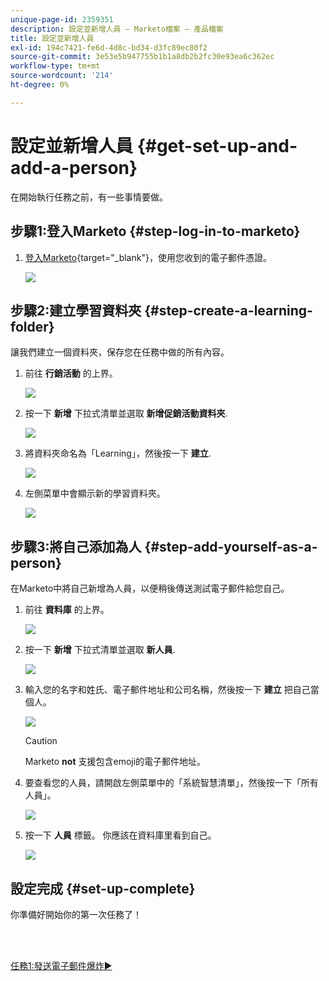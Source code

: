 ```yaml
---
unique-page-id: 2359351
description: 設定並新增人員 — Marketo檔案 — 產品檔案
title: 設定並新增人員
exl-id: 194c7421-fe6d-4d8c-bd34-d3fc89ec80f2
source-git-commit: 3e53e5b947755b1b1a8db2b2fc30e93ea6c362ec
workflow-type: tm+mt
source-wordcount: '214'
ht-degree: 0%

---
```


# 設定並新增人員 {#get-set-up-and-add-a-person}

在開始執行任務之前，有一些事情要做。

## 步驟1:登入Marketo {#step-log-in-to-marketo}

1. [登入Marketo](https://app.marketo.com){target=&quot;_blank&quot;}，使用您收到的電子郵件憑證。

   ![](assets/get-set-up-and-add-a-person-1.png)

## 步驟2:建立學習資料夾 {#step-create-a-learning-folder}

讓我們建立一個資料夾，保存您在任務中做的所有內容。

1. 前往 **行銷活動** 的上界。

   ![](assets/get-set-up-and-add-a-person-2.png)

1. 按一下 **新增** 下拉式清單並選取 **新增促銷活動資料夾**.

   ![](assets/get-set-up-and-add-a-person-3.png)

1. 將資料夾命名為「Learning」，然後按一下 **建立**.

   ![](assets/get-set-up-and-add-a-person-4.png)

1. 左側菜單中會顯示新的學習資料夾。

   ![](assets/get-set-up-and-add-a-person-5.png)

## 步驟3:將自己添加為人 {#step-add-yourself-as-a-person}

在Marketo中將自己新增為人員，以便稍後傳送測試電子郵件給您自己。

1. 前往 **資料庫** 的上界。

   ![](assets/get-set-up-and-add-a-person-6.png)

1. 按一下 **新增** 下拉式清單並選取 **新人員**.

   ![](assets/get-set-up-and-add-a-person-7.png)

1. 輸入您的名字和姓氏、電子郵件地址和公司名稱，然後按一下 **建立** 把自己當個人。

   ![](assets/get-set-up-and-add-a-person-8.png)

   >[!CAUTION]
   >
   >Marketo **not** 支援包含emoji的電子郵件地址。

1. 要查看您的人員，請開啟左側菜單中的「系統智慧清單」，然後按一下「所有人員」。

   ![](assets/get-set-up-and-add-a-person-9.png)

1. 按一下 **人員** 標籤。 你應該在資料庫里看到自己。

   ![](assets/get-set-up-and-add-a-person-10.png)

## 設定完成 {#set-up-complete}

你準備好開始你的第一次任務了！

<br> 

[任務1:發送電子郵件爆炸►](/help/marketo/getting-started/quick-wins/send-an-email.md)
